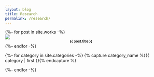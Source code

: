 ```yaml
---
layout: blog
title: Research
permalink: /research/
---
```


<div id="All" class="w3-container category w3-animate-left">
  <div id="#{{ category_name | slugize }}"></div>
  {%- for post in site.works -%}
    <div class="column">
      <div class="thumbnail">
        <a href="{{ site.baseurl }}{{ post.url }}">
          <img src="{{ site.baseurl }}/images/thumbnail/{{ post.thumbnail }}" class="center">
        </a>
        <h4 style="margin-top:0px; margin-bottom:0px; text-align:center; font-size:80%;">{{ post.title }}</h4>
      </div>
    </div>
  {%- endfor -%}
</div>

{%- for category in site.categories -%}
{% capture category_name %}{{ category | first }}{% endcapture %}
  <div id="{{ category_name }}" class="w3-container category w3-animate-left" style="display:none">
    <div id="#{{ category_name | slugize }}"></div>
    {%- for post in site.categories[category_name] -%}
      <div class="column">
        <div class="thumbnail">
          <a href="{{ site.baseurl }}{{ post.url }}">
            <img src="{{ site.baseurl }}/images/thumbnail/research/{{ post.thumbnail }}" class="center">
          </a>
          <h4 style="margin-top:0px; margin-bottom:0px; text-align:center; font-size:80%;">{{ post.title }}</h4>
        </div>
      </div>
    {%- endfor -%}
  </div>
{%- endfor -%}